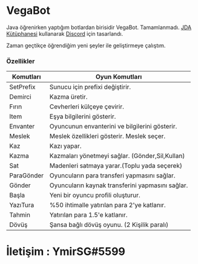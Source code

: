 # VegaBot
Java öğrenirken yaptığım botlardan birisidir VegaBot. Tamamlanmadı.
[JDA Kütüphanesi](https://github.com/DV8FromTheWorld/JDA) kullanarak [Discord](https://discord.com/) için tasarlandı.



Zaman geçtikçe öğrendiğim yeni şeyler ile geliştirmeye çalıştım.

### Özellikler

Komutları  | Oyun Komutları 
------------- | ------------- 
SetPrefix  | Sunucu için prefixi değiştirir. 
Demirci  | Kazma üretir.
Fırın  | Cevherleri külçeye çevirir. 
Item  | Eşya bilgilerini gösterir.
Envanter  | Oyuncunun envanterini ve bilgilerini gösterir.
Meslek | Meslek özellikleri gösterir. Meslek seçer.
Kaz | Kazı yapar.
Kazma | Kazmaları yönetmeyi sağlar. (Gönder,Sil,Kullan)
Sat | Madenleri satmaya yarar.(Toplu yada seçerek)
ParaGönder | Oyuncuların para transferi yapmasını sağlar.
Gönder | Oyuncuların kaynak transferini yapmasını sağlar.
Başla | Yeni bir oyuncu profili oluşturur.
YazıTura | %50 ihtimalle yatırılan para 2'ye katlanır.
Tahmin | Yatırılan para 1.5'e katlanır.
Dövüş | Şansa bağlı dövüş oyunu. (2 Kişilik paralı)
 
 # İletişim : YmirSG#5599

